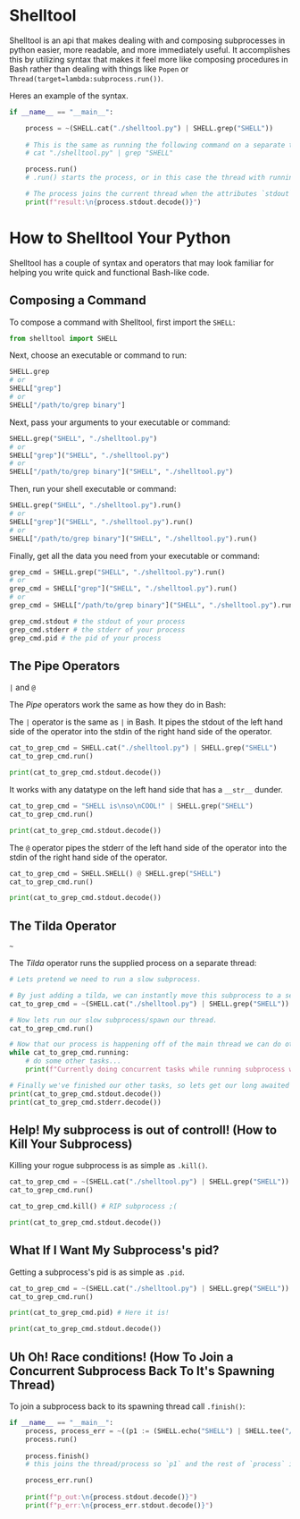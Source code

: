 # Shelltool

Shelltool is an api that makes dealing with and composing subprocesses in python easier, more readable, and more immediately useful.  It accomplishes this by utilizing syntax that makes it feel more like composing procedures in Bash rather than dealing with things like `Popen` or `Thread(target=lambda:subprocess.run())`.

Heres an example of the syntax.  
```py
if __name__ == "__main__":

    process = ~(SHELL.cat("./shelltool.py") | SHELL.grep("SHELL"))
    
    # This is the same as running the following command on a separate thread:
    # cat "./shelltool.py" | grep "SHELL"

    process.run()
    # .run() starts the process, or in this case the thread with running the process

    # The process joins the current thread when the attributes `stdout` or `stderr` are accessed
    print(f"result:\n{process.stdout.decode()}")
```

# How to Shelltool Your Python

Shelltool has a couple of syntax and operators that may look familiar for helping you write quick and functional Bash-like code.

## Composing a Command

To compose a command with Shelltool, first import the `SHELL`:

```py
from shelltool import SHELL
```

Next, choose an executable or command to run:

```py
SHELL.grep
# or
SHELL["grep"]
# or
SHELL["/path/to/grep binary"]
```

Next, pass your arguments to your executable or command:

```py
SHELL.grep("SHELL", "./shelltool.py")
# or
SHELL["grep"]("SHELL", "./shelltool.py")
# or
SHELL["/path/to/grep binary"]("SHELL", "./shelltool.py")
```

Then, run your shell executable or command:

```py
SHELL.grep("SHELL", "./shelltool.py").run()
# or
SHELL["grep"]("SHELL", "./shelltool.py").run()
# or
SHELL["/path/to/grep binary"]("SHELL", "./shelltool.py").run()
```

Finally, get all the data you need from your executable or command:

```py
grep_cmd = SHELL.grep("SHELL", "./shelltool.py").run()
# or
grep_cmd = SHELL["grep"]("SHELL", "./shelltool.py").run()
# or
grep_cmd = SHELL["/path/to/grep binary"]("SHELL", "./shelltool.py").run()

grep_cmd.stdout # the stdout of your process
grep_cmd.stderr # the stderr of your process
grep_cmd.pid # the pid of your process
```

## The Pipe Operators

`|` and `@`

The *Pipe* operators work the same as how they do in Bash:

The `|` operator is the same as `|` in Bash.  It pipes the stdout of the left hand side of the operator into the stdin of the right hand side of the operator.

```py
cat_to_grep_cmd = SHELL.cat("./shelltool.py") | SHELL.grep("SHELL")
cat_to_grep_cmd.run()

print(cat_to_grep_cmd.stdout.decode())
```

It works with any datatype on the left hand side that has a `__str__` dunder.

```py
cat_to_grep_cmd = "SHELL is\nso\nCOOL!" | SHELL.grep("SHELL")
cat_to_grep_cmd.run()

print(cat_to_grep_cmd.stdout.decode())
```

The `@` operator pipes the stderr of the left hand side of the operator into the stdin of the right hand side of the operator.

```py
cat_to_grep_cmd = SHELL.SHELL() @ SHELL.grep("SHELL")
cat_to_grep_cmd.run()

print(cat_to_grep_cmd.stdout.decode())
```

## The Tilda Operator

`~`

The *Tilda* operator runs the supplied process on a separate thread:

```py
# Lets pretend we need to run a slow subprocess.

# By just adding a tilda, we can instantly move this subprocess to a separate concurrent thread.
cat_to_grep_cmd = ~(SHELL.cat("./shelltool.py") | SHELL.grep("SHELL"))

# Now lets run our slow subprocess/spawn our thread.
cat_to_grep_cmd.run()

# Now that our process is happening off of the main thread we can do other computations while we wait for it to finish
while cat_to_grep_cmd.running:
    # do some other tasks...
    print(f"Currently doing concurrent tasks while running subprocess with pid: {cat_to_grep_cmd.pid}")

# Finally we've finished our other tasks, so lets get our long awaited stdout and stderr data from our subprocess.  Accessing either stdout or stderr on our process will join our thread back to its spawning thread, or in this case the main thread.
print(cat_to_grep_cmd.stdout.decode())
print(cat_to_grep_cmd.stderr.decode())
```

## Help! My subprocess is out of controll! (How to Kill Your Subprocess) 

Killing your rogue subprocess is as simple as `.kill()`.

```py
cat_to_grep_cmd = ~(SHELL.cat("./shelltool.py") | SHELL.grep("SHELL"))
cat_to_grep_cmd.run()

cat_to_grep_cmd.kill() # RIP subprocess ;(

print(cat_to_grep_cmd.stdout.decode())
```

## What If I Want My Subprocess's pid?

Getting a subprocess's pid is as simple as `.pid`.

```py
cat_to_grep_cmd = ~(SHELL.cat("./shelltool.py") | SHELL.grep("SHELL"))
cat_to_grep_cmd.run()

print(cat_to_grep_cmd.pid) # Here it is!

print(cat_to_grep_cmd.stdout.decode())
```

## Uh Oh! Race conditions! (How To Join a Concurrent Subprocess Back To It's Spawning Thread)

To join a subprocess back to its spawning thread call `.finish()`:
```py
if __name__ == "__main__":
    process, process_err = ~((p1 := (SHELL.echo("SHELL") | SHELL.tee("/dev/stderr"))) | SHELL.grep("SHELL")), ~(p1 @ SHELL.grep("SHELL"))
    process.run()
    
    process.finish()
    # this joins the thread/process so `p1` and the rest of `process` is evaluated at a predictable time.

    process_err.run()
    
    print(f"p_out:\n{process.stdout.decode()}")
    print(f"p_err:\n{process_err.stdout.decode()}")
```